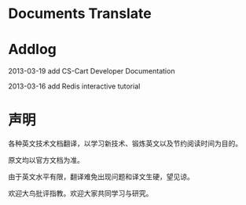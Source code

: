 Documents Translate
===================

Addlog
===================
2013-03-19 add CS-Cart Developer Documentation

2013-03-16 add Redis interactive tutorial


声明
===================
各种英文技术文档翻译，以学习新技术、锻炼英文以及节约阅读时间为目的。

原文均以官方文档为准。

由于英文水平有限，翻译难免出现问题和译文生硬，望见谅。

欢迎大鸟批评指教。欢迎大家共同学习与研究。

